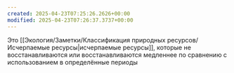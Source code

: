 ```yaml
---
created: 2025-04-23T07:25:26.2626+00:00
modified: 2025-04-23T07:26:37.3737+00:00
---
```

Это [[Экология/Заметки/Классификация природных ресурсов/Исчерпаемые ресурсы|исчерпаемые ресурсы]], которые не восстанавливаются или восстанавливаются медленнее по сравнению с использованием в определённые периоды